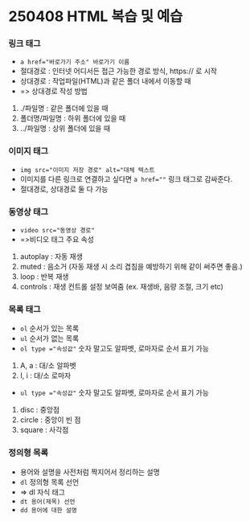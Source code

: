 # 250408 HTML 복습 및 예습
### 링크 태그
* `a href="바로가기 주소" 바로가기 이름`
* 절대경로 : 인터넷 어디서든 접근 가능한 경로 방식, https:// 로 시작
* 상대경로 : 작업파일(HTML)과 같은 폴더 내에서 이동할 때
* => 상대경로 작성 방법
1. ./파일명 : 같은 폴더에 있을 때
2. 폴더명/파일명 : 하위 폴더에 있을 때
3. ../파일명 : 상위 폴더에 있을 때

### 이미지 태그
* `img src="이미지 저장 경로" alt="대체 텍스트`
* 이미지를 다른 링크로 연결하고 싶다면 `a href=""` 링크 태그로 감싸준다.
* 절대경로, 상대경로 둘 다 가능

### 동영상 태그
* `video src="동영상 경로"`
* =>비디오 태그 주요 속성
1. autoplay : 자동 재생
2. muted : 음소거 (자동 재생 시 소리 겹침을 예방하기 위해 같이 써주면 좋음.)
3. loop : 반복 재생
4. controls : 재생 컨트롤 설정 보여줌 (ex. 재생바, 음량 조절, 크기 etc)

### 목록 태그
* `ol` 순서가 있는 목록
* `ul` 순서가 없는 목록
* `ol type ="속성값"` 숫자 말고도 알파벳, 로마자로 순서 표기 가능
1. A, a : 대/소 알파벳
2. I, i : 대/소 로마자
* `ul type ="속성값"` 숫자 말고도 알파벳, 로마자로 순서 표기 가능
1. disc : 중앙점
2. circle : 중앙이 빈 점
3. square : 사각점

### 정의형 목록
* 용어와 설명을 사전처럼 짝지어서 정리하는 설명
* `dl` 정의형 목록 선언
* => dl 자식 태그
* `dt 용어(제목) 선언`
* `dd 용어에 대한 설명`
